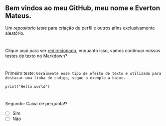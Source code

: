 ## Bem vindos ao meu GitHub, meu nome e Everton Mateus.
Um _repositorio teste_ para criação de perfil e outros afins exclusivamente aleatório.
#
Clique aqui para ser [redirecionado](newFileLink.txt), enquanto isso, vamos continuar nossos testes de texto no Markdown?
#
Primeiro teste:
 `Geralmente esse tipo de efeito de texto é utilizado para destacar uma linha de codigo, segue o exemplo a baixo.`
 
 `print("Hello world")`
#
 Segundo:
 Caixa de pergunta!?
 - [ ] Sim
 - [ ] Não
